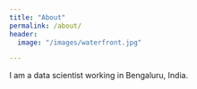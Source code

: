 ```yaml
---
title: "About"
permalink: /about/
header: 
  image: "/images/waterfront.jpg"

---
```


I am a data scientist working in Bengaluru, India. 
